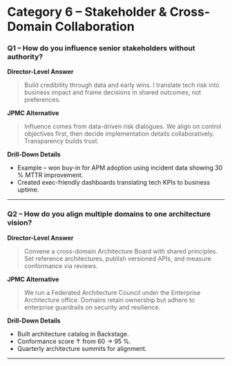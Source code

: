 # Category 6 – Stakeholder & Cross-Domain Collaboration

### Q1 – How do you influence senior stakeholders without authority?
**Director-Level Answer**  
> Build credibility through data and early wins. I translate tech risk into business impact and frame decisions in shared outcomes, not preferences.

**JPMC Alternative**  
> Influence comes from data-driven risk dialogues. We align on control objectives first, then decide implementation details collaboratively. Transparency builds trust.

**Drill-Down Details**  
* Example – won buy-in for APM adoption using incident data showing 30 % MTTR improvement.  
* Created exec-friendly dashboards translating tech KPIs to business uptime.  

---

### Q2 – How do you align multiple domains to one architecture vision?
**Director-Level Answer**  
> Convene a cross-domain Architecture Board with shared principles. Set reference architectures, publish versioned APIs, and measure conformance via reviews.

**JPMC Alternative**  
> We run a Federated Architecture Council under the Enterprise Architecture office. Domains retain ownership but adhere to enterprise guardrails on security and resilience.

**Drill-Down Details**  
* Built architecture catalog in Backstage.  
* Conformance score ↑ from 60 → 95 %.  
* Quarterly architecture summits for alignment.

---

